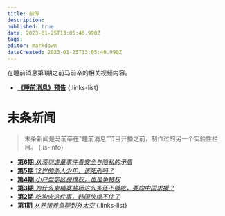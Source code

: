 ```yaml
---
title: 前传
description: 
published: true
date: 2023-01-25T13:05:40.990Z
tags: 
editor: markdown
dateCreated: 2023-01-25T13:05:40.990Z
---
```


在睡前消息第1期之前马前卒的相关视频内容。

- [**《睡前消息》预告**](0)
{.links-list}


# 末条新闻
> 末条新闻是马前卒在"睡前消息"节目开播之前，制作过的另一个实验性栏目。
{.is-info}
- [**第6期** *从深圳虐童事件看安全与隐私的矛盾*](l6)
- [**第5期** *12岁的杀人少年，该死刑吗？*](l5)
- [**第4期** *小户型学区房维权，也是争特权*](l4)
- [**第3期** *为什么柬埔寨盐场这么多还不够吃，要向中国求援？*](l3)
- [**第2期** *吃狗肉这件事，韩国快撑不住了*](l2)
- [**第1期** *从养猪养鱼聊到外太空*](l1)
{.links-list}